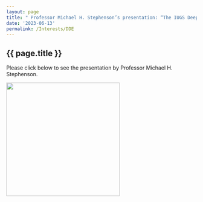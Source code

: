 ```yaml
---
layout: page
title: " Professor Michael H. Stephenson’s presentation: “The IUGS Deep-time Digital Earth Program” "
date: '2023-06-13'
permalink: /Interests/DDE
---
```


## {{ page.title }}

Please click below to see the presentation by Professor Michael H. Stephenson.

[<img src="https://stratigraphy.org/subcommission-permian/images/DDE.jpg" alt="" style="width:300px" />](https://youtu.be/Uxy0U2hnYp4)

